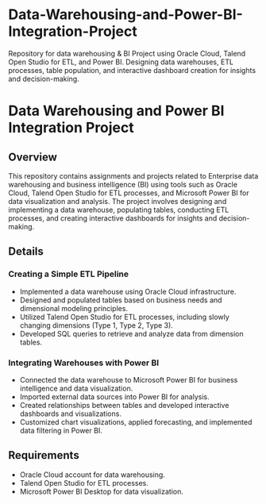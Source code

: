 # Data-Warehousing-and-Power-BI-Integration-Project
Repository for data warehousing &amp; BI Project using Oracle Cloud, Talend Open Studio for ETL, and Power BI. Designing data warehouses, ETL processes, table population, and interactive dashboard creation for insights and decision-making.


# Data Warehousing and Power BI Integration Project

## Overview

This repository contains assignments and projects related to Enterprise data warehousing and business intelligence (BI) using tools such as Oracle Cloud, Talend Open Studio for ETL processes, and Microsoft Power BI for data visualization and analysis. The project involves designing and implementing a data warehouse, populating tables, conducting ETL processes, and creating interactive dashboards for insights and decision-making.

## Details

### Creating a Simple ETL Pipeline

- Implemented a data warehouse using Oracle Cloud infrastructure.
- Designed and populated tables based on business needs and dimensional modeling principles.
- Utilized Talend Open Studio for ETL processes, including slowly changing dimensions (Type 1, Type 2, Type 3).
- Developed SQL queries to retrieve and analyze data from dimension tables.

### Integrating Warehouses with Power BI

- Connected the data warehouse to Microsoft Power BI for business intelligence and data visualization.
- Imported external data sources into Power BI for analysis.
- Created relationships between tables and developed interactive dashboards and visualizations.
- Customized chart visualizations, applied forecasting, and implemented data filtering in Power BI.


## Requirements

- Oracle Cloud account for data warehousing.
- Talend Open Studio for ETL processes.
- Microsoft Power BI Desktop for data visualization.



